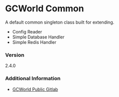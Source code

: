 # GCWorld Common

A default common singleton class built for extending.

  - Config Reader
  - Simple Database Handler
  - Simple Redis Handler

### Version
2.4.0

### Additional Information

* [GCWorld Public Gitlab](https://gitlab.konghack.com/groups/GCWorld)
